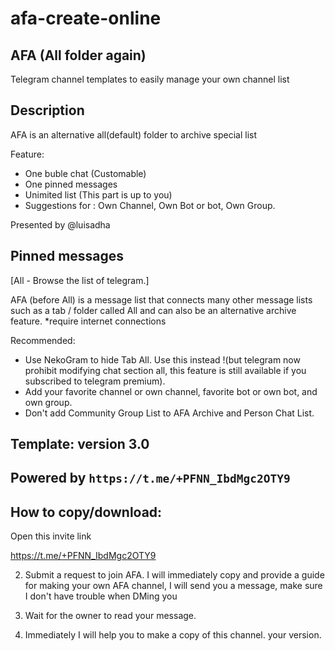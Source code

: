# afa-create-online
## AFA (All folder again)

Telegram channel templates to easily manage your own channel list

## Description 

AFA is an alternative all(default) folder to archive special list

Feature:
- One buble chat (Customable)
- One pinned messages
- Unimited list (This part is up to you)
- Suggestions for : Own Channel, Own Bot or bot, Own Group.

Presented by @luisadha


## Pinned messages
[All - Browse the list of telegram.]

AFA (before All) is a message list that connects many other message lists such as a tab / folder called All and can also be an alternative archive feature.
*require internet connections

Recommended:
- Use NekoGram to hide Tab All. Use this instead !(but telegram now prohibit modifying chat section all, this feature is still available if you subscribed to telegram premium).
- Add your favorite channel or own channel, favorite bot or own bot, and own group.
- Don't add Community Group List to AFA Archive and Person Chat List.

## Template: version 3.0

Powered by ```https://t.me/+PFNN_IbdMgc2OTY9```
--------------------------------------------------



## How to copy/download:

Open this invite link

https://t.me/+PFNN_IbdMgc2OTY9

2. Submit a request to join AFA. I will immediately copy and provide a guide for making your own AFA channel, I will send you a message,
make sure I don't have trouble when DMing you

3. Wait for the owner to read your message.

4. Immediately I will help you to make a copy of this channel. your version.
